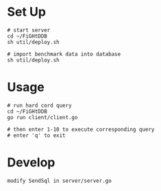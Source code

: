 # Set Up
```
# start server
cd ~/FiGHtDDB
sh util/deploy.sh

# import benchmark data into database
sh util/deploy.sh
```

# Usage
```
# run hard cord query
cd ~/FiGHtDDB
go run client/client.go

# then enter 1-10 to execute corresponding query
# enter 'q' to exit
```
# Develop
```
modify SendSql in server/server.go
```